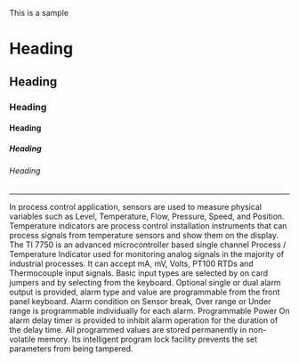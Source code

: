 This is a sample
# Heading
## Heading
### Heading
#### Heading
##### Heading
###### Heading
---------------------------------------------------------------------------------------
In process control application, sensors are used to measure physical variables such as Level, Temperature, Flow, Pressure, Speed, and Position. Temperature indicators are process control installation instruments that can process signals from temperature sensors and show them on the display. 
The TI 7750 is an advanced microcontroller based single channel Process / Temperature Indicator used for monitoring analog signals in the majority of industrial processes.  It can accept mA, mV, Volts, PT100 RTDs and Thermocouple input signals.
Basic input types are selected by on card jumpers and by selecting from the keyboard.
Optional single or dual alarm output is provided, alarm type and value are programmable from the front panel keyboard.
Alarm condition on Sensor break, Over range or Under range is programmable individually for each alarm.
Programmable Power On alarm delay timer is provided to inhibit alarm operation for the duration of the delay time.
All programmed values are stored permanently in non-volatile memory. Its intelligent program lock facility prevents the set parameters from being tampered. 
